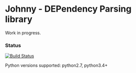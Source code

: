 # Johnny - DEPendency Parsing library

Work in progress.

### Status
[![Build Status](https://api.travis-ci.org/andreasgrv/johnny.svg?branch=master)](https://travis-ci.org/andreasgrv/johnny)

Python versions supported: python2.7, python3.4+
